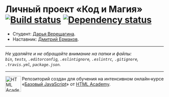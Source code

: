 ﻿# Личный проект «Код и Магия» [![Build status][travis-image]][travis-url] [![Dependency status][dependency-image]][dependency-url]

* Студент: [Дарья Верещагина](https://up.htmlacademy.ru/javascript/7/user/245401).
* Наставник: [Дмитрий Ермаков](https://up.htmlacademy.ru/javascript/7/user/195904).

---

_Не удаляйте и не обращайте внимание на папки и файлы:_<br>
_`bin`, `tests`, `.editorconfig`, `.eslintignore`, `.eslintrc`, `.gitignore`, `.travis.yml`, `package.json`._

---

<a href="https://htmlacademy.ru/intensive/javascript"><img align="left" width="50" height="50" title="HTML Academy" src="https://up.htmlacademy.ru/static/img/intensive/javascript/logo-for-github.svg"></a>

Репозиторий создан для обучения на интенсивном онлайн‑курсе «[Базовый JavaScript](https://htmlacademy.ru/intensive/javascript)» от [HTML Academy](https://htmlacademy.ru).

[travis-image]: https://travis-ci.org/htmlacademy-javascript/245401-code-and-magick.svg?branch=master
[travis-url]: https://travis-ci.org/htmlacademy-javascript/245401-code-and-magick
[dependency-image]: https://david-dm.org/htmlacademy-javascript/245401-code-and-magick.svg?style=flat-square
[dependency-url]: https://david-dm.org/htmlacademy-javascript/245401-code-and-magick
